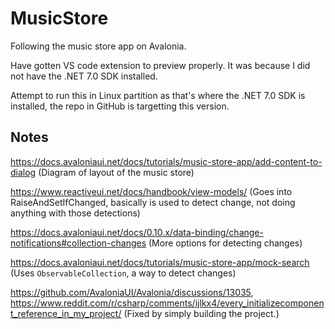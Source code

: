 # MusicStore
Following the music store app on Avalonia.

Have gotten VS code extension to preview properly. It was because I did not have the .NET 7.0 SDK installed.

Attempt to run this in Linux partition as that's where the .NET 7.0 SDK is installed, the repo in GitHub is targetting this version.

## Notes
https://docs.avaloniaui.net/docs/tutorials/music-store-app/add-content-to-dialog (Diagram of layout of the music store)

https://www.reactiveui.net/docs/handbook/view-models/ (Goes into RaiseAndSetIfChanged, basically is used to detect change, not doing anything with those detections)

https://docs.avaloniaui.net/docs/0.10.x/data-binding/change-notifications#collection-changes (More options for detecting changes)

https://docs.avaloniaui.net/docs/tutorials/music-store-app/mock-search (Uses `ObservableCollection`, a way to detect changes)

https://github.com/AvaloniaUI/Avalonia/discussions/13035, https://www.reddit.com/r/csharp/comments/ijlkx4/every_initializecomponent_reference_in_my_project/ (Fixed by simply building the project.)